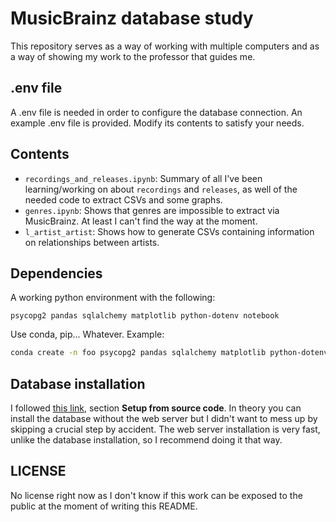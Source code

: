 # MusicBrainz database study

This repository serves as a way of working with multiple computers and as a way of showing my work to the professor that guides me.

## .env file

A .env file is needed in order to configure the database connection. An example .env file is provided. Modify its contents to satisfy your needs.

## Contents

- `recordings_and_releases.ipynb`: Summary of all I've been learning/working on about `recordings` and `releases`, as well of the needed code to extract CSVs and some graphs. 
- `genres.ipynb`: Shows that genres are impossible to extract via MusicBrainz. At least I can't find the way at the moment.
- `l_artist_artist`: Shows how to generate CSVs containing information on relationships between artists.

## Dependencies

A working python environment with the following:

```
psycopg2 pandas sqlalchemy matplotlib python-dotenv notebook
```

Use conda, pip... Whatever. Example:

```bash
conda create -n foo psycopg2 pandas sqlalchemy matplotlib python-dotenv notebook
```

## Database installation

I followed [this link](https://musicbrainz.org/doc/MusicBrainz_Server/Setup), section **Setup from source code**. In theory you can install the database without the web server but I didn't want to mess up by skipping a crucial step by accident. The web server installation is very fast, unlike the database installation, so I recommend doing it that way.

## LICENSE

No license right now as I don't know if this work can be exposed to the public at the moment of writing this README.
